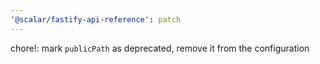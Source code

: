 ```yaml
---
'@scalar/fastify-api-reference': patch
---
```


chore!: mark `publicPath` as deprecated, remove it from the configuration
